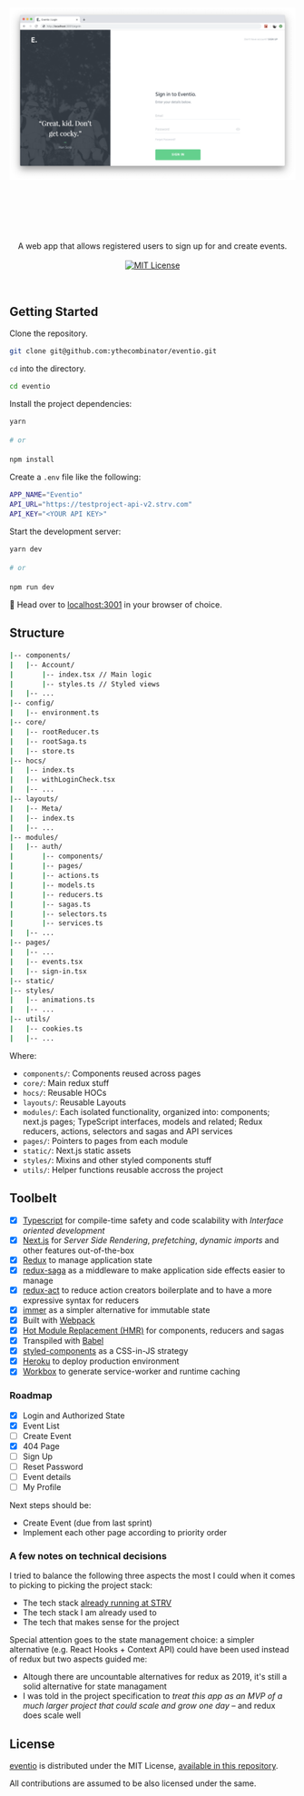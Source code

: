 <h1 align="center">
	<img src="preview.png" alt="Eventio" width="800px">
	<br>
	<br>
</h1>

<br>
<br>

<p align="center">
	A web app that allows registered users to sign up for and create events.
<br>
<br>

<a href="LICENSE.md">
    <img src="https://img.shields.io/badge/license-MIT-brightgreen.svg" alt="MIT License">
</a>

</p>
<br>

## Getting Started

Clone the repository.

```sh
git clone git@github.com:ythecombinator/eventio.git
```

`cd` into the directory.

```sh
cd eventio
```

Install the project dependencies:

```sh
yarn

# or

npm install
```

Create a `.env` file like the following:

```sh
APP_NAME="Eventio"
API_URL="https://testproject-api-v2.strv.com"
API_KEY="<YOUR API KEY>"
```

Start the development server:

```sh
yarn dev

# or

npm run dev
```

🚀 Head over to [localhost:3001](http://localhost:3001) in your browser of choice.

## Structure

```sh
|-- components/
|   |-- Account/
|   	|-- index.tsx // Main logic
|   	|-- styles.ts // Styled views
|   |-- ...
|-- config/
|   |-- environment.ts
|-- core/
|   |-- rootReducer.ts
|   |-- rootSaga.ts
|   |-- store.ts
|-- hocs/
|   |-- index.ts
|   |-- withLoginCheck.tsx
|   |-- ...
|-- layouts/
|   |-- Meta/
|   |-- index.ts
|   |-- ...
|-- modules/
|   |-- auth/
|   	|-- components/
|   	|-- pages/
|   	|-- actions.ts
|   	|-- models.ts
|   	|-- reducers.ts
|   	|-- sagas.ts
|   	|-- selectors.ts
|   	|-- services.ts
|   |-- ...
|-- pages/
|   |-- ...
|   |-- events.tsx
|   |-- sign-in.tsx
|-- static/
|-- styles/
|   |-- animations.ts
|   |-- ...
|-- utils/
|   |-- cookies.ts
|   |-- ...
```

Where:

- `components/`: Components reused across pages
- `core/`: Main redux stuff
- `hocs/`: Reusable HOCs
- `layouts/`: Reusable Layouts
- `modules/`: Each isolated functionality, organized into: components; next.js pages; TypeScript interfaces, models and related; Redux reducers, actions, selectors and sagas and API services
- `pages/`: Pointers to pages from each module
- `static/`: Next.js static assets
- `styles/`: Mixins and other styled components stuff
- `utils/`: Helper functions reusable accross the project

## Toolbelt

- [x] [Typescript](https://www.typescriptlang.org) for compile-time safety and code scalability with _Interface oriented development_
- [x] [Next.js](https://nextjs.org/) for _Server Side Rendering_, _prefetching_, _dynamic imports_ and other features out-of-the-box
- [x] [Redux](http://redux.js.org/) to manage application state
- [x] [redux-saga](https://redux-saga.js.org) as a middleware to make application side effects easier to manage
- [x] [redux-act](https://github.com/pauldijou/redux-act) to reduce action creators boilerplate and to have a more expressive syntax for reducers
- [x] [immer](https://github.com/mweststrate/immer) as a simpler alternative for immutable state
- [x] Built with [Webpack](https://github.com/webpack/webpack)
- [x] [Hot Module Replacement (HMR)](https://webpack.js.org/concepts/hot-module-replacement) for components, reducers and sagas
- [x] Transpiled with [Babel](https://babeljs.io/)
- [x] [styled-components](https://www.styled-components.com/) as a CSS-in-JS strategy
- [x] [Heroku](https://heroku.com) to deploy production environment
- [x] [Workbox](https://github.com/GoogleChrome/workbox) to generate service-worker and runtime caching

### Roadmap

- [x] Login and Authorized State
- [x] Event List
- [ ] Create Event
- [x] 404 Page
- [ ] Sign Up
- [ ] Reset Password
- [ ] Event details
- [ ] My Profile

Next steps should be:

- Create Event (due from last sprint)
- Implement each other page according to priority order

### A few notes on technical decisions

I tried to balance the following three aspects the most I could when it
comes to picking to picking the project stack:

- The tech stack [already running at STRV](https://www.strv.com/careers/frontend-developer-react)
- The tech stack I am already used to
- The tech that makes sense for the project

Special attention goes to the state management choice: a simpler alternative (e.g. React Hooks + Context API) could have been used instead of redux but two aspects guided me:

- Altough there are uncountable alternatives for redux as 2019, it's still a solid alternative for state managament
- I was told in the project specification to _treat this app as an MVP of a much larger project that could scale and grow one day_ – and redux does scale well

## License

[eventio](https://github.com/ythecombinator/eventio) is distributed under
the MIT License, [available in this repository](LICENSE.MD).

All contributions are assumed to be also licensed under the same.

